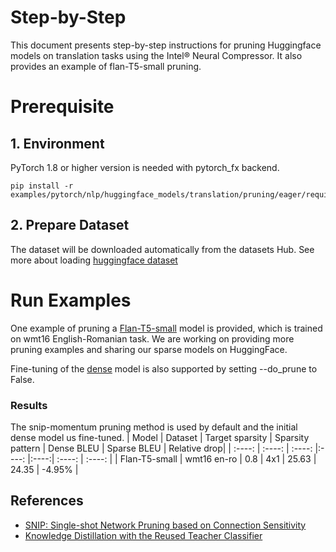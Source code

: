 Step-by-Step
============

This document presents step-by-step instructions for pruning Huggingface models on translation tasks using the Intel® Neural Compressor. It also provides an example of flan-T5-small pruning.

# Prerequisite

## 1. Environment

PyTorch 1.8 or higher version is needed with pytorch_fx backend.

```shell
pip install -r examples/pytorch/nlp/huggingface_models/translation/pruning/eager/requirements.txt
```

## 2. Prepare Dataset

The dataset will be downloaded automatically from the datasets Hub.
See more about loading [huggingface dataset](https://huggingface.co/docs/datasets/loading_datasets.html)


# Run Examples
One example of pruning a [Flan-T5-small](scripts/run_translation_prune.sh) model is provided, which is trained on wmt16 English-Romanian task. We are working on providing more pruning examples and sharing our sparse models on HuggingFace.  

Fine-tuning of the [dense](scripts/run_translation_finetune.sh) model is also supported by setting --do_prune to False. 


### Results
The snip-momentum pruning method is used by default and the initial dense model us fine-tuned.
|  Model  | Dataset  | Target sparsity | Sparsity pattern | Dense BLEU | Sparse BLEU | Relative drop|
|  :----:  | :----:  | :----: |:----: |:----:| :----: | :----: |
| Flan-T5-small | wmt16 en-ro | 0.8 | 4x1  | 25.63 | 24.35 | -4.95% |


## References
* [SNIP: Single-shot Network Pruning based on Connection Sensitivity](https://arxiv.org/abs/1810.02340)
* [Knowledge Distillation with the Reused Teacher Classifier](https://arxiv.org/abs/2203.14001)





